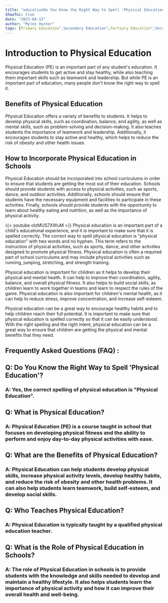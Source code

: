 ```yaml
---
title: "educationDo You Know the Right Way to Spell 'Physical Education'? Find Out Now!"
ShowToc: true 
date: "2023-04-13"
author: "Myles Hunter" 
tags: [Primary Education",Secondary Education",Tertiary Education",Vocational Education",Special Education",Distance Education",Online Education"]
---
```

# Introduction to Physical Education

Physical Education (PE) is an important part of any student's education. It encourages students to get active and stay healthy, while also teaching them important skills such as teamwork and leadership. But while PE is an important part of education, many people don't know the right way to spell it.

## Benefits of Physical Education

Physical Education offers a variety of benefits to students. It helps to develop physical skills, such as coordination, balance, and agility, as well as mental skills, such as problem-solving and decision-making. It also teaches students the importance of teamwork and leadership. Additionally, it encourages students to stay active and healthy, which helps to reduce the risk of obesity and other health issues.

## How to Incorporate Physical Education in Schools

Physical Education should be incorporated into school curriculums in order to ensure that students are getting the most out of their education. Schools should provide students with access to physical activities, such as sports, dance, and outdoor activities. Additionally, schools should ensure that students have the necessary equipment and facilities to participate in these activities. Finally, schools should provide students with the opportunity to learn about healthy eating and nutrition, as well as the importance of physical activity.

{{< youtube oIzMUS7XWuM >}} 
Physical education is an important part of a child's educational experience, and it is important to make sure that it is spelled correctly. The correct way to spell physical education is "physical education" with two words and no hyphen. This term refers to the instruction of physical activities, such as sports, dance, and other activities designed to promote physical fitness. Physical education is often a required part of school curriculums and may include physical activities such as running, jumping, stretching, and strength training. 

Physical education is important for children as it helps to develop their physical and mental health. It can help to improve their coordination, agility, balance, and overall physical fitness. It also helps to build social skills, as children learn to work together in teams and learn to respect the rules of the game. Physical education is also important for children's mental health, as it can help to reduce stress, improve concentration, and increase self-esteem. 

Physical education can be a great way to encourage healthy habits and to help children reach their full potential. It is important to make sure that physical education is spelled correctly so that it can be easily understood. With the right spelling and the right intent, physical education can be a great way to ensure that children are getting the physical and mental benefits that they need.

## Frequently Asked Questions (FAQ) :
<h2>Q: Do You Know the Right Way to Spell 'Physical Education'?</h2>

<h3>A: Yes, the correct spelling of physical education is "Physical Education".</h3>

<h2>Q: What is Physical Education?</h2>

<h3>A: Physical Education (PE) is a course taught in school that focuses on developing physical fitness and the ability to perform and enjoy day-to-day physical activities with ease. </h3>

<h2>Q: What are the Benefits of Physical Education?</h2>

<h3>A: Physical Education can help students develop physical skills, increase physical activity levels, develop healthy habits, and reduce the risk of obesity and other health problems. It can also help students learn teamwork, build self-esteem, and develop social skills. </h3>

<h2>Q: Who Teaches Physical Education?</h2>

<h3>A: Physical Education is typically taught by a qualified physical education teacher. </h3>

<h2>Q: What is the Role of Physical Education in Schools?</h2>

<h3>A: The role of Physical Education in schools is to provide students with the knowledge and skills needed to develop and maintain a healthy lifestyle. It also helps students learn the importance of physical activity and how it can improve their overall health and well-being. </h3>





